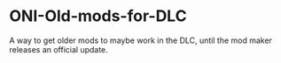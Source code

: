 # ONI-Old-mods-for-DLC
A way to get older mods to maybe work in the DLC, until the mod maker releases an official update.
